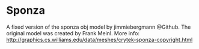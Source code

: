 Sponza
===================

A fixed version of the sponza obj model by jimmiebergmann @Github.
The original model was created by Frank Meinl.
More info:
http://graphics.cs.williams.edu/data/meshes/crytek-sponza-copyright.html